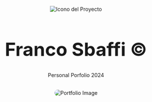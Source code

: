 <div align="center">
  
![Icono del Proyecto](https://github.com/FrancoSbaffi/Portfolio/assets/99909205/b52b3cd3-d196-4c91-9f8c-2081a7e51d38)

</div>

<h3 align="center" style="margin-bottom: 0; font-size: 50px;">
  Franco Sbaffi &copy;
</h3>

<br>
<p align="center">
  Personal Porfolio 2024
</p>
<br>
<div align="center">
  
<img src="https://github.com/FrancoSbaffi/Portfolio/assets/99909205/a1f2a47f-2de6-46ac-ae26-ae96a64c0205" alt="Portfolio Image" style="border-radius: 10px;">
  
</div>


